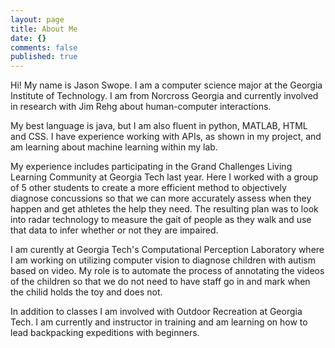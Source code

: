 ```yaml
---
layout: page
title: About Me
date: {}
comments: false
published: true
---
```

    

Hi! My name is Jason Swope. I am a computer science major at the Georgia Institute of Technology. I am from Norcross Georgia and currently involved in research with Jim Rehg about human-computer interactions.
 
My best language is java, but I am also fluent in python, MATLAB, HTML and CSS. I have experience working with APIs, as shown in my project, and am learning about machine learning within my lab.
 
My experience includes participating in the Grand Challenges Living Learning Community at Georgia Tech last year. Here I worked with a group of 5 other students to create a more efficient method to objectively diagnose concussions so that we can more accurately assess when they happen and get athletes the help they need. The resulting plan was to look into radar technology to measure the gait of people as they walk and use that data to infer whether or not they are impaired.

I am curently at Georgia Tech's Computational Perception Laboratory where I am working on utilizing computer vision to diagnose children with autism based on video. My role is to automate the process of annotating the videos of the children so that we do not need to have staff go in and mark when the chilid holds the toy and does not.

In addition to classes I am involved with Outdoor Recreation at Georgia Tech. I am currently and instructor in training and am learning on how to lead backpacking expeditions with beginners.
